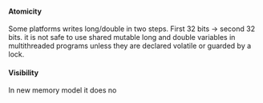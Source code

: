 #### Atomicity
Some platforms writes long/double in two steps. First 32 bits -> second 32 bits.
 it is not safe to use shared mutable long and double variables in multithreaded programs unless they are declared volatile or guarded by a lock.

#### Visibility 
In new memory model it does no